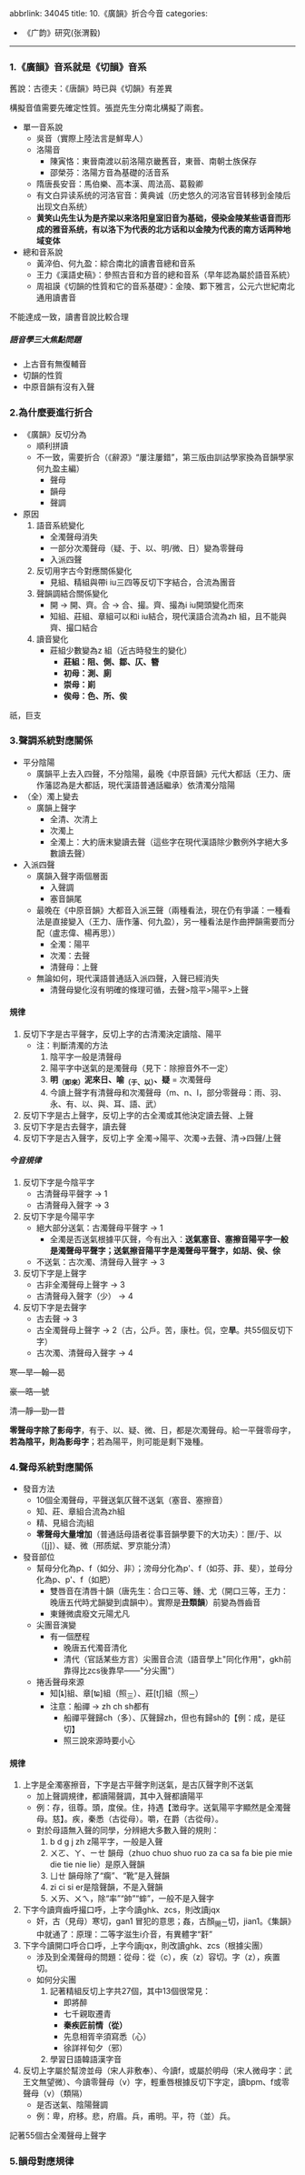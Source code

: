 abbrlink: 34045
title: 10.《廣韻》折合今音
categories:
  - 《广韵》研究(张渭毅)
---
### 1.《廣韻》音系就是《切韻》音系

舊說：古德夫：《唐韻》時已與《切韻》有差異

構擬音值需要先確定性質。張崑先生分南北構擬了兩套。

- 單一音系說
	- 吳音（實際上陸法言是鮮卑人）
	- 洛陽音
		- 陳寅恪：東晉南渡以前洛陽京畿舊音，東晉、南朝士族保存
		- 邵榮芬：洛陽方音為基礎的活音系
	- 隋唐長安音：馬伯樂、高本漢、周法高、葛毅卿
	- 有文白异读系统的河洛官音：黄典诚（历史悠久的河洛官音转移到金陵后出现文白系统）
	- **黄笑山先生认为是齐梁以来洛阳皇室旧音为基础，侵染金陵某些语音而形成的雅音系统，有以洛下为代表的北方话和以金陵为代表的南方话两种地域变体**
- 總和音系說
	- 黃淬伯、何九盈：綜合南北的讀書音總和音系
	- 王力《漢語史稿》：參照古音和方音的總和音系（早年認為屬於語音系統）
	- 周祖謨《切韻的性質和它的音系基礎》：金陵、鄴下雅言，公元六世紀南北通用讀書音

不能達成一致，讀書音說比較合理

##### 語音學三大焦點問題

- 上古音有無復輔音
- 切韻的性質
- 中原音韻有沒有入聲

### 2.為什麼要進行折合

- 《廣韻》反切分為
	- 順利拼讀
	- 不一致，需要折合（《辭源》“屢注屢錯”，第三版由訓詁學家換為音韻學家何九盈主編）
		- 聲母
		- 韻母
		- 聲調
- 原因
	1. 語音系統變化
		- 全濁聲母消失
		- 一部分次濁聲母（疑、于、以、明/微、日）變為零聲母
		- 入派四聲
	1. 反切用字古今對應關係變化
		- 見組、精組與帶i iu三四等反切下字結合，合流為團音
	1. 聲韻調結合關係變化
		- 開 → 開、齊。合 → 合、撮。齊、撮為i iu開頭變化而來
		- 知組、莊組、章組可以和i iu結合，現代漢語合流為zh 組，且不能與齊、撮口結合
	1. 讀音變化
		- 莊組少數變為z 組（近古時發生的變化）
			- **莊組：阻、側、鄒、仄、簪**
			- **初母：測、廁**
			- **崇母：崱**
			- **俟母：色、所、俟**

祇，巨支

### 3.聲調系統對應關係

- 平分陰陽
	- 廣韻平上去入四聲，不分陰陽，最晚《中原音韻》元代大都話（王力、唐作藩認為是大都話，現代漢語普通話繼承）依清濁分陰陽
- （全）濁上變去
	- 廣韻上聲字
		- 全清、次清上
		- 次濁上
		- 全濁上：大約唐末變讀去聲（這些字在現代漢語除少數例外字絕大多數讀去聲）
- 入派四聲
	- 廣韻入聲字兩個層面
		- 入聲調
		- 塞音韻尾
	- 最晚在《中原音韻》大都音入派**三**聲（兩種看法，現在仍有爭議：一種看法是直接變入（王力、唐作藩、何九盈），另一種看法是作曲押韻需要而分配（盧志偉、楊再思））
		- 全濁：陽平
		- 次濁：去聲
		- 清聲母：上聲
	- 無論如何，現代漢語普通話入派四聲，入聲已經消失
		- 清聲母變化沒有明確的條理可循，去聲>陰平>陽平>上聲

#### 規律

1. 反切下字是古平聲字，反切上字的古清濁決定讀陰、陽平
	- 注：判斷清濁的方法
		1. 陰平字一般是清聲母
		2. 陽平字中送氣的是濁聲母（見下：除擦音外不一定）
		3. **明<sub>（即來）</sub>泥來日、喻<sub>（于、以）</sub>、疑** = 次濁聲母
		4. 今讀上聲字有清聲母和次濁聲母（m、n、l，部分零聲母：雨、羽、永、有、以、與、耳、語、武）
1. 反切下字是古上聲字，反切上字的古全濁或其他決定讀去聲、上聲
2. 反切下字是古去聲字，讀去聲
3. 反切下字是古入聲字，反切上字 全濁→陽平、次濁→去聲、清→四聲/上聲

#### *今音規律*

1. 反切下字是今陰平字
	- 古清聲母平聲字 → 1
	- 古清聲母入聲字 → 3
1. 反切下字是今陽平字
	- 絕大部分送氣：古濁聲母平聲字 → 1
		- 全濁是否送氣根據平仄聲，今有出入：**送氣塞音、塞擦音陽平字一般是濁聲母平聲字；送氣擦音陽平字是濁聲母平聲字，如胡、侯、俆**
	- 不送氣：古次濁、清聲母入聲字 → 3
1. 反切下字是上聲字
	- 古非全濁聲母上聲字 → 3
	- 古清聲母入聲字（少） → 4
1. 反切下字是去聲字
	- 古去聲 → 3
	- 古全濁聲母上聲字 → 2（古，公戶。苦，康杜。侃，空**旱**。共55個反切下字）
	- 古次濁、清聲母入聲字 → 4

寒—旱—翰—曷

豪—晧—號

清—靜—勁—昔

**零聲母字除了影母字**，有于、以、疑、微、日，都是次濁聲母。給一平聲零母字，**若為陰平，則為影母字**；若為陽平，則可能是剩下幾種。

### 4.聲母系統對應關係

- 發音方法
  - 10個全濁聲母，平聲送氣仄聲不送氣（塞音、塞擦音）
  - 知、莊、章組合流為zh組
  - 精、見組合流j組
  - **零聲母大量增加**（普通話母語者從事音韻學要下的大功夫）：匣/于、以（[j]）、疑、微（邢质斌、罗京能分清）
- 發音部位
  - 幫母分化為p、f（如分、非）；滂母分化為p'、f（如芬、菲、斐），並母分化為p、p'、f（如肥）
    - 雙唇音在清唇十韻（唐先生：合口三等、鍾、尤（開口三等，王力：晚唐五代時尤韻變到虞韻中）。實際是**丑類韻**）前變為唇齒音
    - 東鍾微虞廢文元陽尤凡
  - 尖團音演變
    - 有一個歷程
      - 晚唐五代濁音清化
      - 清代（官話某些方言）尖團音合流（語音學上"同化作用"，gkh前靠得比zcs後靠早——"分尖團"）
  - 捲舌聲母來源
    - 知[ȶ]組、章[ʨ]組（照<sub>三</sub>）、莊[tʃ]組（照<sub>二</sub>）
    - 注意：船禪 -> zh ch sh都有
      - 船禪平聲歸ch（多）、仄聲歸zh，但也有歸sh的【例：成，是征切】
      - 照三說來源時要小心

#### 規律

1. 上字是全濁塞擦音，下字是古平聲字則送氣，是古仄聲字則不送氣
	- 加上聲調規律，都讀陽聲調，其中入聲都讀陽平
	- 例：存，徂尊。頭，度侯。住，持遇【澂母字。送氣陽平字顯然是全濁聲母。慈】。疾，秦悉（古從母）。嚼，在爵（古從母）。
	- 對於母語無入聲的同學，分辨絕大多數入聲的規則：
		1. b d g j zh z陽平字，一般是入聲
		2. ㄨㄛ、ㄚ、ㄧㄝ 韻母（zhuo chuo shuo ruo za ca sa fa bie pie mie die tie nie lie）是原入聲韻
		3. ㄩㄝ 韻母除了“瘸”、“靴”是入聲韻
		4. zi ci si er是陰聲韻，不是入聲韻
		5. ㄨㄞ、ㄨㄟ，除“率”“帥”“蟀”，一般不是入聲字
1. 下字今讀齊齒呼撮口呼，上字今讀ghk、zcs，則改讀jqx
	- 奸，古（見母）寒切，gan1 冒犯的意思；姦，古顏<sub>開二</sub>切，jian1。《集韻》中就通了：原理：二等字滋生i介音，有異體字“姧”
1. 下字今讀開口呼合口呼，上字今讀jqx，則改讀ghk、zcs（根據尖團）
	- 涉及到全濁聲母的問題：從母：從（c），疾（z）容切。字（z），疾置切。
	- 如何分尖團
		1. 記著精組反切上字共27個，其中13個很常見：
			- 即將醉
			- 七千親取遷青
			- **秦疾匠前情（從）**
			- 先息相胥辛須寫悉（心）
			- 徐詳祥旬夕（邪）
		1. 學習日語韓語漢字音
1. 反切上字屬於幫滂並母（宋人非敷奉）、今讀f，或屬於明母（宋人微母字：武王文無望微）、今讀零聲母（v）字，輕重唇根據反切下字定，讀bpm、f或零聲母（v）（類隔）
	- 是否送氣、陰陽聲調
	- 例：卑，府移。悲，府眉。兵，甫明。平，符（並）兵。

記著55個古全濁聲母上聲字

### 5.韻母對應規律

